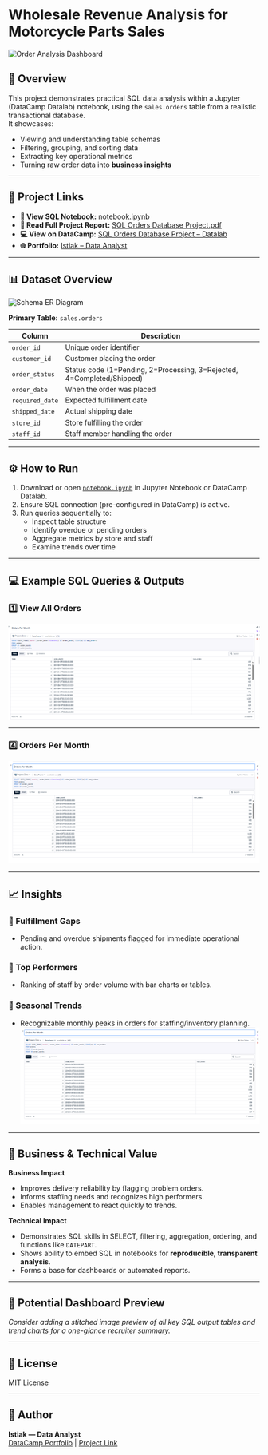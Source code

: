 # Wholesale Revenue Analysis for Motorcycle Parts Sales

![Order Analysis Dashboard](./screenshots/dashboard_overview.png) <!-- Replace or add your main dashboard/query output image here for instant visual impact -->

## 📌 Overview
This project demonstrates practical SQL data analysis within a Jupyter (DataCamp Datalab) notebook, using the `sales.orders` table from a realistic transactional database.  
It showcases:
- Viewing and understanding table schemas
- Filtering, grouping, and sorting data
- Extracting key operational metrics
- Turning raw order data into **business insights**

---

## 🔗 Project Links
- **📓 View SQL Notebook:** [notebook.ipynb](./notebook.ipynb)
- **📄 Read Full Project Report:** [SQL Orders Database Project.pdf](./SQL%20Orders%20Database%20Project.pdf)
- **💻 View on DataCamp:** [SQL Orders Database Project – Datalab](https://www.datacamp.com/datalab/w/c8123da9-50af-402d-8e65-55e0cf7d0830/edit)
- **🌐 Portfolio:** [Istiak – Data Analyst](https://www.datacamp.com/portfolio/istiak-data-analyst)

---

## 📊 Dataset Overview

![Schema ER Diagram](./screenshots/orders_schema.png) <!-- Paste or create an ER diagram image to visualize table relationships -->

**Primary Table:** `sales.orders`

| Column          | Description |
|-----------------|-------------|
| `order_id`      | Unique order identifier |
| `customer_id`   | Customer placing the order |
| `order_status`  | Status code (1=Pending, 2=Processing, 3=Rejected, 4=Completed/Shipped) |
| `order_date`    | When the order was placed |
| `required_date` | Expected fulfillment date |
| `shipped_date`  | Actual shipping date |
| `store_id`      | Store fulfilling the order |
| `staff_id`      | Staff member handling the order |

---

## ⚙️ How to Run

1. Download or open [`notebook.ipynb`](./notebook.ipynb) in Jupyter Notebook or DataCamp Datalab.
2. Ensure SQL connection (pre-configured in DataCamp) is active.
3. Run queries sequentially to:
   - Inspect table structure  
   - Identify overdue or pending orders  
   - Aggregate metrics by store and staff  
   - Examine trends over time

---

## 💻 Example SQL Queries & Outputs

### 1️⃣ View All Orders
![All Orders Sample](./screenshots/all_orders_sample.png)

---

### 4️⃣ Orders Per Month

![Orders Per Month](./screenshots/orders_per_month.png)

---

## 📈 Insights

### 🚩 Fulfillment Gaps
- Pending and overdue shipments flagged for immediate operational action.

### 🏅 Top Performers
- Ranking of staff by order volume with bar charts or tables.

### 📆 Seasonal Trends
- Recognizable monthly peaks in orders for staffing/inventory planning.  
  ![Orders Per Month](./screenshots/orders_per_month.png)

---

## 💼 Business & Technical Value

**Business Impact**
- Improves delivery reliability by flagging problem orders.  
- Informs staffing needs and recognizes high performers.  
- Enables management to react quickly to trends.

**Technical Impact**
- Demonstrates SQL skills in SELECT, filtering, aggregation, ordering, and functions like `DATEPART`.
- Shows ability to embed SQL in notebooks for **reproducible, transparent analysis**.
- Forms a base for dashboards or automated reports.

---

## 🎯 Potential Dashboard Preview

*Consider adding a stitched image preview of all key SQL output tables and trend charts for a one-glance recruiter summary.*

---

## 📜 License
MIT License

---

## 👤 Author
**Istiak — Data Analyst**  
[DataCamp Portfolio](https://www.datacamp.com/portfolio/istiak-data-analyst) | [Project Link](https://www.datacamp.com/datalab/w/c8123da9-50af-402d-8e65-55e0cf7d0830/edit)
